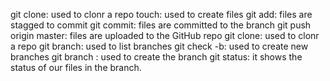 git clone: used to clonr a repo
touch: used to create files
git add: files are stagged to commit
git commit: files are committed to the branch
git push origin master: files are uploaded to the GitHub repo
git clone: used to clonr a repo
git branch: used to list branches
git check -b: used to create new branches
git branch <name-of-branch>: used to create the branch
git status: it shows the status of our files in the branch.